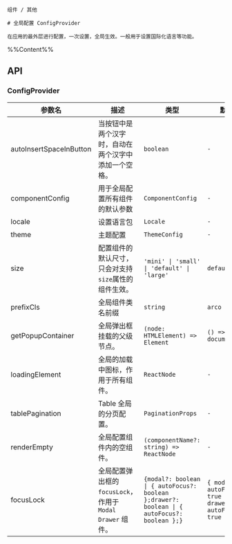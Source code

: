 `````
组件 / 其他

# 全局配置 ConfigProvider

在应用的最外层进行配置，一次设置，全局生效。一般用于设置国际化语言等功能。
`````

%%Content%%

## API

### ConfigProvider

|参数名|描述|类型|默认值|版本|
|---|---|---|---|---|
|autoInsertSpaceInButton|当按钮中是两个汉字时，自动在两个汉字中添加一个空格。|`boolean`|`-`|2.3.0|
|componentConfig|用于全局配置所有组件的默认参数|`ComponentConfig`|`-`|2.23.0|
|locale|设置语言包|`Locale`|`-`|-|
|theme|主题配置|`ThemeConfig`|`-`|-|
|size|配置组件的默认尺寸，只会对支持`size`属性的组件生效。|`'mini' \| 'small' \| 'default' \| 'large'`|`default`|-|
|prefixCls|全局组件类名前缀|`string`|`arco`|-|
|getPopupContainer|全局弹出框挂载的父级节点。|`(node: HTMLElement) => Element`|`() => document.body`|-|
|loadingElement|全局的加载中图标，作用于所有组件。|`ReactNode`|`-`|-|
|tablePagination|Table 全局的分页配置。|`PaginationProps`|`-`|2.6.0|
|renderEmpty|全局配置组件内的空组件。|`(componentName?: string) => ReactNode`|`-`|2.10.0|
|focusLock|全局配置弹出框的 `focusLock`，作用于 `Modal` `Drawer` 组件。|`{modal?: boolean \| { autoFocus?: boolean };drawer?: boolean \| { autoFocus?: boolean };}`|`{ modal: { autoFocus: true }, drawer: { autoFocus: true }}`|2.13.0|
